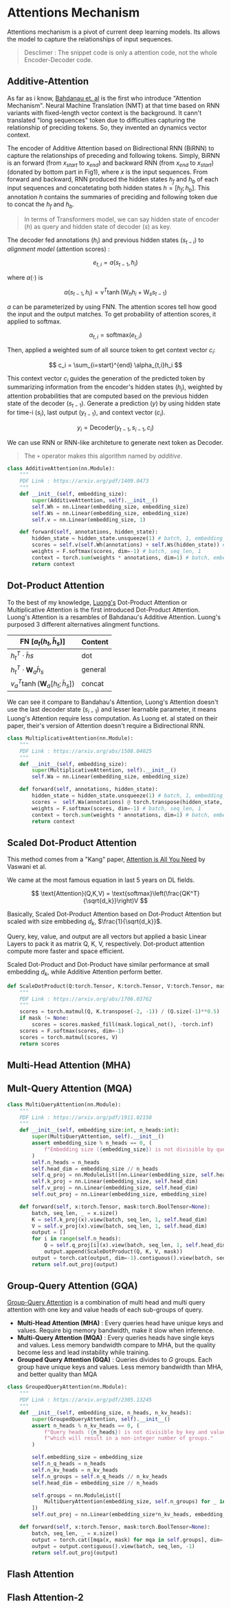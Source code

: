 # Attentions Mechanism
Attentions mechanism is a pivot of current deep learning models. Its allows the model to capture the relationships of input sequences. 
> Desclimer : The snippet code is only a attention code, not the whole Encoder-Decoder code.  
## Additive-Attention
As far as i know, [Bahdanau et. al](https://arxiv.org/pdf/1409.0473) is the first who introduce "Attention Mechanism".
Neural Machine Translation (NMT) at that time based on RNN variants with fixed-length vector context is the background. It cann't translated "long sequences" token due to difficulties capturing the relationship of preciding tokens. So, they invented an dynamics vector context. 

The encoder of Additive Attention based on Bidirectional RNN (BiRNN) to capture the relationships of preceding and following tokens. Simply, BiRNN is an forward (from $x_{start}$ to $x_{end}$) and backward RNN (from $x_{end}$ to $x_{start}$) (donated by bottom part in Fig1), where $x$ is the input sequences. From forward and backward, RNN produced the hidden states $h_f$ and $h_b$ of each input sequences and concatetating both hidden states $h = \left[ h_f ; h_b\right]$. 
This annotation $h$ contains the summaries of preciding and following token due to concat the $h_f$ and $h_b$.

> In terms of Transformers model, we can say hidden state of encoder ($h$) as query and hidden state of decoder ($s$) as key. 

The decoder fed annotations ($h_i$) and previous hidden states ($s_{t-i}$) to *alignment model* (attention scores) :

$$
e_{t, i} = a(s_{t-1}, h_i)
$$

where $a(\cdot)$ is

$$
a(s_{t-1}, h_i) = \text{v}^T \tanh(\text{W}_h h_i + \text{W}_s s_{t-1})
$$

$a$ can be parameterized by using FNN. The attention scores tell how good the input and the output matches. To get probability of attention scores, it applied to softmax.

$$
\alpha_{t,i} = \text{softmax}(e_{t,i})
$$

Then, applied a weighted sum of all source token to get context vector $c_i$:

$$
c_i = \sum_{i=start}^{end} \alpha_{t,i}h_i 
$$

This context vector $c_i$ guides the generation of the predicted token by summarizing information from the encoder's hidden states ($h_j$), weighted by attention probabilities that are computed based on the previous hidden state of the decoder ($s_{t−1}$). Generate a prediction ($y$) by using hidden state for time-i ($s_i$), last output ($y_{t-1}$), and context vector ($c_i$).

$$
y_i = \text{Decoder}(y_{t-1}, s_{i-1}, c_i)
$$

We can use RNN or RNN-like architeture to generate next token as Decoder.
> The `+` operator makes this algorithm named by *additive*.

```py
class AdditiveAttention(nn.Module):
    """
    PDF Link : https://arxiv.org/pdf/1409.0473
    """
    def __init__(self, embedding_size):
        super(AdditiveAttention, self).__init__()
        self.Wh = nn.Linear(embedding_size, embedding_size)
        self.Ws = nn.Linear(embedding_size, embedding_size)
        self.v = nn.Linear(embedding_size, 1)

    def forward(self, annotations, hidden_state):
        hidden_state = hidden_state.unsqueeze(1) # batch, 1, embedding_size
        scores = self.v(self.Wh(annotations) + self.Ws(hidden_state)) # batch, seq_len, 1
        weights = F.softmax(scores, dim=-1) # batch, seq_len, 1
        context = torch.sum(weights * annotations, dim=1) # batch, embedding_size
        return context
```
## Dot-Product Attention
To the best of my knowledge, [Luong's](https://arxiv.org/abs/1508.04025) Dot-Product Attention or Multiplicative Attention is the first introduced Dot-Product Attention. Luong's Attention is a resambles of Bahdanau's Additive Attention. Luong's purposed 3 different alternatives alingment functions.

|FN [$a_t(h_t, \hat{h}_s$)]|Content|
|--|--|
|$h_t^T \cdot \hat{h}s$|dot|
|$h_t^T \cdot \textbf{W}_a\hat{h}_s$|general|
|$v_a^T\tanh(\textbf{W}_a[h_t;\hat{h}_s])$|concat|

We can see it compare to Bandahau's Attention, Luong's Attention doesn't use the last decoder state ($s_{i-1}$) and lesser learnable parameter, it means Luong's Attention require less computation. As Luong et. al stated on their paper, their's version of Attention doesn't require a Bidirectional RNN.

```py
class MultiplicativeAttention(nn.Module):
    """
    PDF Link : https://arxiv.org/abs/1508.04025
    """
    def __init__(self, embedding_size):
        super(MultiplicativeAttention, self).__init__()
        self.Wa = nn.Linear(embedding_size, embedding_size)

    def forward(self, annotations, hidden_state):
        hidden_state = hidden_state.unsqueeze(1) # batch, 1, embedding_size
        scores =  self.Wa(annotations) @ torch.transpose(hidden_state, -2,-1) # batch, seq_len, 1
        weights = F.softmax(scores, dim=-1) # batch, seq_len, 1
        context = torch.sum(weights * annotations, dim=1) # batch, embedding_size
        return context
```

## Scaled Dot-Product Attention
This method comes from a "Kang" paper, [Attention is All You Need](https://arxiv.org/pdf/1706.03762) by Vaswani et al. 

We came at the most famous equation in last 5 years on DL fields.

$$
\text{Attention}(Q,K,V) = \text{softmax}\left(\frac{QK^T}{\sqrt{d_k}}\right)V
$$

Basically, Scaled Dot-Product Attention based on Dot-Product Attention but scaled with size embbeding $d_k$, $\frac{1}{\sqrt{d_k}}$. 

Query, key, value, and output are all vectors but applied a basic Linear Layers to pack it as matrix Q, K, V, respectively. Dot-product attention compute more faster and space efficient.

Scaled Dot-Product and Dot-Product have similar performance at small embedding $d_k$, while Additive Attention perform better.

```py
def ScaleDotProduct(Q:torch.Tensor, K:torch.Tensor, V:torch.Tensor, mask:torch.BoolTensor=None):
    """
    PDF Link : https://arxiv.org/abs/1706.03762
    """
    scores = torch.matmul(Q, K.transpose(-2, -1)) / (Q.size(-1)**0.5)
    if mask != None:
        scores = scores.masked_fill(mask.logical_not(), -torch.inf)
    scores = F.softmax(scores, dim=-1)
    scores = torch.matmul(scores, V)
    return scores
```

## Multi-Head Attention (MHA)

## Mult-Query Attention (MQA)

```py
class MultiQueryAttention(nn.Module):
    """
    PDF Link : https://arxiv.org/pdf/1911.02150
    """
    def __init__(self, embedding_size:int, n_heads:int):
        super(MultiQueryAttention, self).__init__()
        assert embedding_size % n_heads == 0, (
            f"Embedding size ({embedding_size}) is not divisible by query heads ({n_heads})."
        )
        self.n_heads = n_heads
        self.head_dim = embedding_size // n_heads
        self.q_proj = nn.ModuleList([nn.Linear(embedding_size, self.head_dim) for _ in range(n_heads)])
        self.k_proj = nn.Linear(embedding_size, self.head_dim)
        self.v_proj = nn.Linear(embedding_size, self.head_dim)
        self.out_proj = nn.Linear(embedding_size, embedding_size)

    def forward(self, x:torch.Tensor, mask:torch.BoolTensor=None):
        batch, seq_len, _ = x.size()
        K = self.k_proj(x).view(batch, seq_len, 1, self.head_dim)
        V = self.v_proj(x).view(batch, seq_len, 1, self.head_dim)
        output = []
        for i in range(self.n_heads):
            Q = self.q_proj[i](x).view(batch, seq_len, 1, self.head_dim)
            output.append(ScaleDotProduct(Q, K, V, mask))
        output = torch.cat(output, dim=-1).contiguous().view(batch, seq_len, -1)
        return self.out_proj(output)
```

## Group-Query Attention (GQA)

[Group-Query Attention](https://arxiv.org/pdf/2305.13245) is a combination of multi head and multi query attention with one key and value heads of each sub-groups of query.

- **Multi-Head Attention (MHA)** : Every queries head have unique keys and values. Require big memory bandwidth, make it slow when inference. 
- **Multi-Query Attention (MQA)** : Every queries heads have single keys and values. Less memory bandwidth compare to MHA, but the quality become less and lead instability while training.
- **Grouped Query Attention (GQA)** : Queries divides to *G* groups. Each group have unique keys and values. Less memory bandwidth than MHA, and better quality than MQA

```py
class GroupedQueryAttention(nn.Module):
    """
    PDF Link : https://arxiv.org/pdf/2305.13245
    """
    def __init__(self, embedding_size, n_heads, n_kv_heads):
        super(GroupedQueryAttention, self).__init__()
        assert n_heads % n_kv_heads == 0, (
            f"Query heads ({n_heads}) is not divisible by key and value heads ({n_kv_heads}), "
            f"which will result in a non-integer number of groups."
        )

        self.embedding_size = embedding_size
        self.n_q_heads = n_heads
        self.n_kv_heads = n_kv_heads
        self.n_groups = self.n_q_heads // n_kv_heads
        self.head_dim = embedding_size // n_heads

        self.groups = nn.ModuleList([
            MultiQueryAttention(embedding_size, self.n_groups) for _ in range(n_kv_heads)
        ])
        self.out_proj = nn.Linear(embedding_size*n_kv_heads, embedding_size)

    def forward(self, x:torch.Tensor, mask:torch.BoolTensor=None):
        batch, seq_len, _ = x.size() 
        output = torch.cat([mqa(x, mask) for mqa in self.groups], dim=-1)
        output = output.contiguous().view(batch, seq_len, -1)
        return self.out_proj(output)
```
## Flash Attention

## Flash Attention-2
